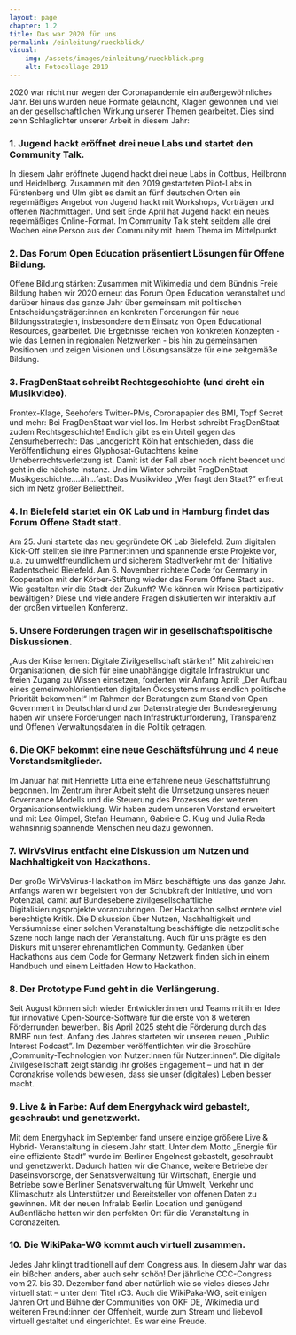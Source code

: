 ```yaml
---
layout: page
chapter: 1.2
title: Das war 2020 für uns
permalink: /einleitung/rueckblick/
visual:
    img: /assets/images/einleitung/rueckblick.png
    alt: Fotocollage 2019
---
```



2020 war nicht nur wegen der Coronapandemie ein außergewöhnliches Jahr. Bei uns wurden neue Formate gelauncht, Klagen gewonnen und viel an der gesellschaftlichen Wirkung unserer Themen gearbeitet. Dies sind zehn Schlaglichter unserer Arbeit in diesem Jahr: 

### 1. Jugend hackt eröffnet drei neue Labs und startet den Community Talk.
In diesem Jahr eröffnete Jugend hackt drei neue Labs in Cottbus, Heilbronn und Heidelberg. Zusammen mit den 2019 gestarteten Pilot-Labs in Fürstenberg und Ulm gibt es damit an fünf deutschen Orten ein regelmäßiges Angebot von Jugend hackt mit Workshops, Vorträgen und offenen Nachmittagen. Und seit Ende April hat Jugend hackt ein neues regelmäßiges Online-Format. Im Community Talk steht seitdem alle drei Wochen eine Person aus der Community mit ihrem Thema im Mittelpunkt.

### 2. Das Forum Open Education präsentiert Lösungen für Offene Bildung.
Offene Bildung stärken: Zusammen mit Wikimedia und dem Bündnis Freie Bildung haben wir 2020 erneut das Forum Open Education veranstaltet und darüber hinaus das ganze Jahr über gemeinsam mit politischen Entscheidungsträger:innen an konkreten Forderungen für neue Bildungsstrategien, insbesondere dem Einsatz von Open Educational Resources, gearbeitet. Die Ergebnisse reichen von konkreten Konzepten - wie das Lernen in regionalen Netzwerken - bis hin zu gemeinsamen Positionen und zeigen Visionen und Lösungsansätze für eine zeitgemäße Bildung. 

### 3. FragDenStaat schreibt Rechtsgeschichte (und dreht ein Musikvideo).
Frontex-Klage, Seehofers Twitter-PMs, Coronapapier des BMI, Topf Secret und mehr: Bei FragDenStaat war viel los. Im Herbst schreibt FragDenStaat zudem Rechtsgeschichte! Endlich gibt es ein Urteil gegen das Zensurheberrecht: Das Landgericht Köln hat entschieden, dass die Veröffentlichung eines Glyphosat-Gutachtens keine Urheberrechtsverletzung ist. Damit ist der Fall aber noch nicht beendet und geht in die nächste Instanz. Und im Winter schreibt FragDenStaat Musikgeschichte....äh...fast: Das Musikvideo „Wer fragt den Staat?” erfreut sich im Netz großer Beliebtheit. 

### 4. In Bielefeld startet ein OK Lab und in Hamburg findet das Forum Offene Stadt statt.
Am 25. Juni startete das neu gegründete OK Lab Bielefeld. Zum digitalen Kick-Off stellten sie ihre Partner:innen und spannende erste Projekte vor, u.a. zu umweltfreundlichem und sicherem Stadtverkehr mit der Initiative Radentscheid Bielefeld. Am 6. November richtete Code for Germany in Kooperation mit der Körber-Stiftung wieder das Forum Offene Stadt aus. Wie gestalten wir die Stadt der Zukunft? Wie können wir Krisen partizipativ bewältigen? Diese und viele andere Fragen diskutierten wir interaktiv auf der großen virtuellen Konferenz.

### 5. Unsere Forderungen tragen wir in gesellschaftspolitische Diskussionen.
„Aus der Krise lernen: Digitale Zivilgesellschaft stärken!” Mit zahlreichen Organisationen, die sich für eine unabhängige digitale Infrastruktur und freien Zugang zu Wissen einsetzen, forderten wir Anfang April: „Der Aufbau eines gemeinwohlorientierten digitalen Ökosystems muss endlich politische Priorität bekommen!“ Im Rahmen der Beratungen zum Stand von Open Government in Deutschland und zur Datenstrategie der Bundesregierung haben wir unsere Forderungen nach Infrastrukturförderung, Transparenz und Offenen Verwaltungsdaten in die Politik getragen.

### 6. Die OKF bekommt eine neue Geschäftsführung und 4 neue Vorstandsmitglieder.
Im Januar hat mit Henriette Litta eine erfahrene neue Geschäftsführung begonnen. Im Zentrum ihrer Arbeit steht die Umsetzung unseres neuen Governance Modells und die Steuerung des Prozesses der weiteren Organisationsentwicklung. Wir haben zudem unseren Vorstand erweitert und mit Lea Gimpel, Stefan Heumann, Gabriele C. Klug und Julia Reda wahnsinnig spannende Menschen neu dazu gewonnen. 

### 7. WirVsVirus entfacht eine Diskussion um Nutzen und Nachhaltigkeit von Hackathons.
Der große WirVsVirus-Hackathon im März beschäftigte uns das ganze Jahr. Anfangs waren wir begeistert von der Schubkraft der Initiative, und vom Potenzial, damit auf Bundesebene zivilgesellschaftliche Digitalisierungsprojekte voranzubringen. Der Hackathon selbst erntete viel berechtigte Kritik. Die Diskussion über Nutzen, Nachhaltigkeit und Versäumnisse einer solchen Veranstaltung beschäftigte die netzpolitische Szene noch lange nach der Veranstaltung. Auch für uns prägte es den Diskurs mit unserer ehrenamtlichen Community. Gedanken über Hackathons aus dem Code for Germany Netzwerk finden sich in einem Handbuch und einem Leitfaden How to Hackathon.

### 8. Der Prototype Fund geht in die Verlängerung.
Seit August können sich wieder Entwickler:innen und Teams mit ihrer Idee für innovative Open-Source-Software für die erste von 8 weiteren Förderrunden bewerben. Bis April 2025 steht die Förderung durch das BMBF nun fest. Anfang des Jahres starteten wir unseren neuen „Public Interest Podcast”. Im Dezember veröffentlichten wir die Broschüre „Community-Technologien von Nutzer:innen für Nutzer:innen“. Die digitale Zivilgesellschaft zeigt ständig ihr großes Engagement – und hat in der Coronakrise vollends bewiesen, dass sie unser (digitales) Leben besser macht.

### 9. Live & in Farbe: Auf dem Energyhack wird gebastelt, geschraubt und genetzwerkt.
Mit dem Energyhack im September fand unsere einzige größere Live & Hybrid- Veranstaltung in diesem Jahr statt. Unter dem Motto „Energie für eine effiziente Stadt” wurde im Berliner Engelnest gebastelt, geschraubt und genetzwerkt. Dadurch hatten wir die Chance, weitere Betriebe der Daseinsvorsorge, der Senatsverwaltung für Wirtschaft, Energie und Betriebe sowie Berliner Senatsverwaltung für Umwelt, Verkehr und Klimaschutz als Unterstützer und Bereitsteller von offenen Daten zu gewinnen. Mit der neuen Infralab Berlin Location und genügend Außenfläche hatten wir den perfekten Ort für die Veranstaltung in Coronazeiten.

### 10. Die WikiPaka-WG kommt auch virtuell zusammen.
Jedes Jahr klingt traditionell auf dem Congress aus. In diesem Jahr war das ein bißchen anders, aber auch sehr schön! Der jährliche CCC-Congress vom 27. bis 30. Dezember fand aber natürlich wie so vieles dieses Jahr virtuell statt – unter dem Titel rC3. Auch die WikiPaka-WG, seit einigen Jahren Ort und Bühne der Communities von OKF DE, Wikimedia und weiteren Freund:innen der Offenheit, wurde zum Stream und liebevoll virtuell gestaltet und eingerichtet. Es war eine Freude.
